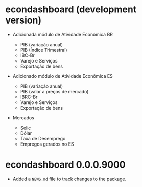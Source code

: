 # econdashboard (development version)

* Adicionada módulo de Atividade Econômica BR
  - PIB (variação anual)
  - PIB (Índice Trimestral)
  - IBC-Br
  - Varejo e Serviços
  - Exportação de bens

* Adicionado módulo de Atividade Econômica ES
  - PIB (variação anual)
  - PIB (valor a preços de mercado)
  - IBRC-Br
  - Varejo e Serviços
  - Exportação de bens
  
* Mercados
  - Selic
  - Dólar
  - Taxa de Desemprego
  - Empregos gerados no ES
  
# econdashboard 0.0.0.9000

* Added a `NEWS.md` file to track changes to the package.
